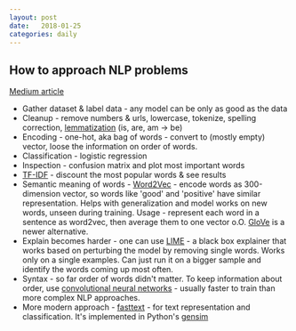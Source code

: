 ```yaml
---
layout: post
date:   2018-01-25
categories: daily
---
```


## How to approach NLP problems
[Medium article](https://blog.insightdatascience.com/how-to-solve-90-of-nlp-problems-a-step-by-step-guide-fda605278e4e)
- Gather dataset & label data - any model can be only as good as the data
- Cleanup - remove numbers & urls, lowercase, tokenize, spelling correction, [lemmatization](https://nlp.stanford.edu/IR-book/html/htmledition/stemming-and-lemmatization-1.html) (is, are, am -> be)
- Encoding - one-hot, aka bag of words - convert to (mostly empty) vector, loose the information on order of words.
- Classification - logistic regression
- Inspection - confusion matrix and plot most important words
- [TF-IDF](https://en.wikipedia.org/wiki/Tf%E2%80%93idf) - discount the most popular words & see results
- Semantic meaning of words - [Word2Vec](https://arxiv.org/abs/1301.3781) - encode words as 300-dimension vector, so words like 'good' and 'positive' have similar representation. Helps with generalization and model works on new words, unseen during training.
Usage - represent each word in a sentence as word2vec, then average them to one vector o.O.
[GloVe](https://nlp.stanford.edu/projects/glove/) is a newer alternative.
- Explain becomes harder - one can use [LIME](https://arxiv.org/abs/1602.04938) - a black box explainer that works based on perturbing the model by removing single words. Works only on a single examples.
Can just run it on a bigger sample and identify the words coming up most often.
- Syntax - so far order of words didn't matter. To keep information about order, use [convolutional neural networks](https://arxiv.org/abs/1408.5882) - usually faster to train than more complex NLP approaches.
- More modern approach - [fasttext](https://github.com/facebookresearch/fastText) - for text representation and classification. It's implemented in Python's [gensim](https://radimrehurek.com/gensim/models/fasttext.html)
